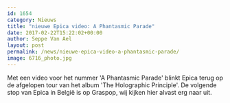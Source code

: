 ```yaml
---
id: 1654
category: Nieuws
title: "nieuwe Epica video: A Phantasmic Parade"
date: 2017-02-22T15:22:02+00:00
author: Seppe Van Ael
layout: post
permalink: /news/nieuwe-epica-video-a-phantasmic-parade/
image: 6716_photo.jpg
---
```

Met een video voor het nummer 'A Phantasmic Parade' blinkt Epica terug op de afgelopen tour van het album 'The Holographic Principle'. De volgende stop van Epica in België is op Graspop, wij kijken hier alvast erg naar uit.
